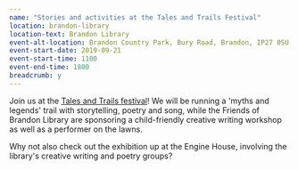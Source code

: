 ```yaml
---
name: "Stories and activities at the Tales and Trails Festival"
location: brandon-library
location-text: Brandon Library
event-alt-location: Brandon Country Park, Bury Road, Brandon, IP27 0SU
event-start-date: 2019-09-21
event-start-time: 1100
event-end-time: 1800
breadcrumb: y
---
```


Join us at the [Tales and Trails festival](https://www.facebook.com/events/brandon-country-park/tales-and-trails-festival/1110626802470447/)! We will be running a 'myths and legends' trail with storytelling, poetry and song, while the Friends of Brandon Library are sponsoring a child-friendly creative writing workshop as well as a performer on the lawns.

Why not also check out the exhibition up at the Engine House, involving the library's creative writing and poetry groups?
